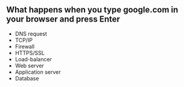## What happens when you type google.com in your browser and press Enter

- DNS request
- TCP/IP
- Firewall
- HTTPS/SSL
- Load-balancer
- Web server
- Application server
- Database
